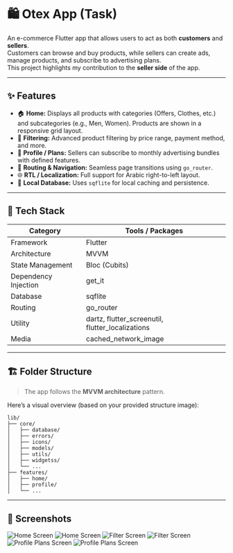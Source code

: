 # 🛍️ Otex App (Task)

An e-commerce Flutter app that allows users to act as both **customers** and **sellers**.  
Customers can browse and buy products, while sellers can create ads, manage products, and subscribe to advertising plans.  
This project highlights my contribution to the **seller side** of the app.

---

## ✨ Features

- 🏠 **Home:** Displays all products with categories (Offers, Clothes, etc.) and subcategories (e.g., Men, Women). Products are shown in a responsive grid layout.  
- 🎯 **Filtering:** Advanced product filtering by price range, payment method, and more.  
- 👤 **Profile / Plans:** Sellers can subscribe to monthly advertising bundles with defined features.  
- 🧭 **Routing & Navigation:** Seamless page transitions using `go_router`.  
- 🌐 **RTL / Localization:** Full support for Arabic right-to-left layout.  
- 💾 **Local Database:** Uses `sqflite` for local caching and persistence.

---

## 🧠 Tech Stack

| Category | Tools / Packages |
|-----------|------------------|
| Framework | Flutter |
| Architecture | MVVM |
| State Management | Bloc (Cubits) |
| Dependency Injection | get_it |
| Database | sqflite |
| Routing | go_router |
| Utility | dartz, flutter_screenutil, flutter_localizations |
| Media | cached_network_image |

---

## 🏗️ Folder Structure

> The app follows the **MVVM architecture** pattern.

Here’s a visual overview (based on your provided structure image):

```
lib/
├── core/
│   ├── database/
│   ├── errors/
│   ├── icons/
│   ├── models/
│   ├── utils/
│   ├── widgetss/
│   └── ...
├── features/
│   ├── home/
│   ├── profile/
│   └── ...
```

---

## 📸 Screenshots

![Home Screen](screenshots/home%201.png)
![Home Screen](screenshots/home%202.png)
![Filter Screen](screenshots/filter%201.png)
![Filter Screen](screenshots/filter%202.png)
![Profile Plans Screen](screenshots/profile%201.png)
![Profile Plans Screen](screenshots/profile%202.png)
